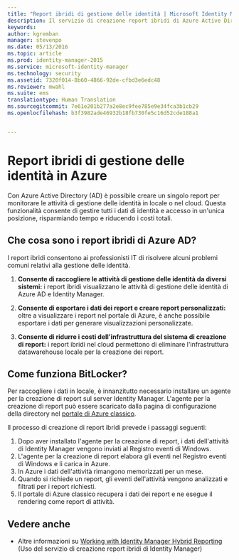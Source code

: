 ```yaml
---
title: "Report ibridi di gestione delle identità | Microsoft Identity Manager"
description: Il servizio di creazione report ibridi di Azure Active Directory consente di creare report personalizzati che includono gli eventi cloud e locali.
keywords: 
author: kgremban
manager: stevenpo
ms.date: 05/13/2016
ms.topic: article
ms.prod: identity-manager-2015
ms.service: microsoft-identity-manager
ms.technology: security
ms.assetid: 7320f014-8b60-4866-92de-cfbd3e6edc48
ms.reviewer: mwahl
ms.suite: ems
translationtype: Human Translation
ms.sourcegitcommit: 7e61e201b277a2e8ec9fee785e9e34fca3b1cb29
ms.openlocfilehash: b3f3982ade46932b18fb730fe5c16d52cde188a1


---
```


# Report ibridi di gestione delle identità in Azure
Con Azure Active Directory (AD) è possibile creare un singolo report per monitorare le attività di gestione delle identità in locale o nel cloud. Questa funzionalità consente di gestire tutti i dati di identità e accesso in un'unica posizione, risparmiando tempo e riducendo i costi totali.

## Che cosa sono i report ibridi di Azure AD?
I report ibridi consentono ai professionisti IT di risolvere alcuni problemi comuni relativi alla gestione delle identità.

1. **Consente di raccogliere le attività di gestione delle identità da diversi sistemi:** i report ibridi visualizzano le attività di gestione delle identità di Azure AD e Identity Manager.

2. **Consente di esportare i dati dei report e creare report personalizzati:** oltre a visualizzare i report nel portale di Azure, è anche possibile esportare i dati per generare visualizzazioni personalizzate.

3. **Consente di ridurre i costi dell'infrastruttura del sistema di creazione di report:** i report ibridi nel cloud permettono di eliminare l'infrastruttura datawarehouse locale per la creazione dei report.

## Come funziona BitLocker?

Per raccogliere i dati in locale, è innanzitutto necessario installare un agente per la creazione di report sul server Identity Manager. L'agente per la creazione di report può essere scaricato dalla pagina di configurazione della directory nel [portale di Azure classico](https://manage.windowsazure.com/).

Il processo di creazione di report ibridi prevede i passaggi seguenti:
1. Dopo aver installato l'agente per la creazione di report, i dati dell'attività di Identity Manager vengono inviati al Registro eventi di Windows.
2. L'agente per la creazione di report elabora gli eventi nel Registro eventi di Windows e li carica in Azure.
3. In Azure i dati dell'attività rimangono memorizzati per un mese.
4. Quando si richiede un report, gli eventi dell'attività vengono analizzati e filtrati per i report richiesti.
5. Il portale di Azure classico recupera i dati dei report e ne esegue il rendering come report di attività.

## Vedere anche
- Altre informazioni su [Working with Identity Manager Hybrid Reporting](/microsoft-identity-manager/deploy-use/working-with-identity-manager-hybrid-reporting) (Uso del servizio di creazione report ibridi di Identity Manager)



<!--HONumber=Jun16_HO4-->


